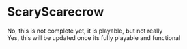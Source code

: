 # ScaryScarecrow

No, this is not complete yet, it is playable, but not really  
Yes, this will be updated once its fully playable and functional
